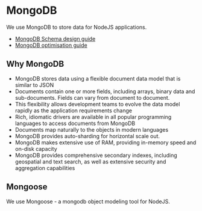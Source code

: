 # MongoDB

We use MongoDB to store data for NodeJS applications.

 - [MongoDB Schema design guide](./mongodb-schema-design-guide.md)
 - [MongoDB optimisation guide](./mongodb-optimisation-guide.md)

## Why MongoDB
 - MongoDB stores data using a flexible document data model that is similar to JSON
 - Documents contain one or more fields, including arrays, binary data and sub-documents. Fields can vary from document to document.
 - This flexibility allows development teams to evolve the data model rapidly as the application requirements change
 - Rich, idiomatic drivers are available in all popular programming languages to access documents from MongoDB
 - Documents map naturally to the objects in modern languages
 - MongoDB provides auto-sharding for horizontal scale out.
 - MongoDB makes extensive use of RAM, providing in-memory speed and on-disk capacity
 - MongoDB provides comprehensive secondary indexes, including geospatial and text search, as well as extensive security and aggregation capabilities

## Mongoose

 We use Mongoose - a mongodb object modeling tool for NodeJS.
